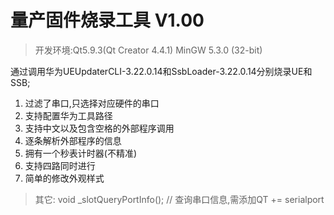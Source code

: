 # 量产固件烧录工具 V1.00

> 开发环境:Qt5.9.3(Qt Creator 4.4.1)  MinGW 5.3.0 (32-bit)

通过调用华为UEUpdaterCLI-3.22.0.14和SsbLoader-3.22.0.14分别烧录UE和SSB;

1. 过滤了串口,只选择对应硬件的串口
2. 支持配置华为工具路径
3. 支持中文以及包含空格的外部程序调用
4. 逐条解析外部程序的信息
5. 拥有一个秒表计时器(不精准)
6. 支持四路同时进行
7. 简单的修改外观样式

> 其它: void _slotQueryPortInfo(); // 查询串口信息,需添加QT += serialport
